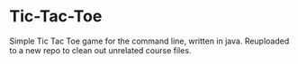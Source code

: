# Tic-Tac-Toe
Simple Tic Tac Toe game for the command line, written in java. Reuploaded to a new repo to clean out unrelated course files. 
